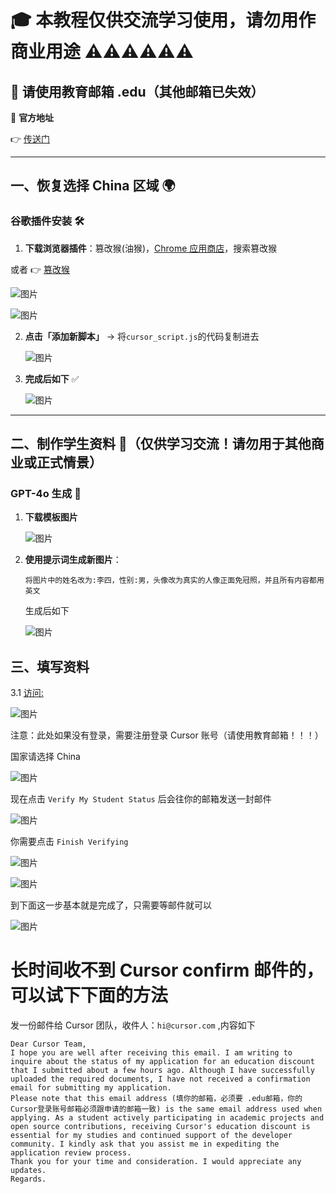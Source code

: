 # 🎓 本教程仅供交流学习使用，请勿用作商业用途 ⚠️⚠️⚠️⚠️⚠️⚠️

## 📧 请使用教育邮箱 .edu（其他邮箱已失效）

🔗 **官方地址**

👉 [传送门](https://www.cursor.com/students)

---

## 一、恢复选择 China 区域 🌍

### 谷歌插件安装 🛠️

1. **下载浏览器插件**：篡改猴(油猴)，[Chrome 应用商店](https://chromewebstore.google.com/category/extensions)，搜索篡改猴

或者 👉 [篡改猴](https://chromewebstore.google.com/detail/%E7%AF%A1%E6%94%B9%E7%8C%B4/dhdgffkkebhmkfjojejmpbldmpobfkfo?hl=zh-CN&utm_source=ext_sidebar)

![图片](./images/youhou.png)

![图片](./images/1.1.png)

2. **点击「添加新脚本」** → 将`cursor_script.js`的代码复制进去

   ![图片](./images/1.2.png)

3. **完成后如下** ✅

   ![图片](./images/1.3.png)

---

## 二、制作学生资料 🎨（仅供学习交流！请勿用于其他商业或正式情景）

### **GPT-4o 生成** 🤖

1. **下载模板图片**

   ![图片](./images/2.1.jpg)

2. **使用提示词生成新图片**：

   ```
   将图片中的姓名改为:李四，性别:男，头像改为真实的人像正面免冠照，并且所有内容都用英文
   ```

   生成后如下

   ![图片](./images/2.2.png)

## 三、填写资料

3.1 [访问:](https://www.cursor.com/students)

![图片](./images/3.2.png)

注意：此处如果没有登录，需要注册登录 Cursor 账号（请使用教育邮箱！！！）

国家请选择 China

![图片](./images/3.1.png)

现在点击 `Verify My Student Status` 后会往你的邮箱发送一封邮件

![图片](./images/3.3.png)

你需要点击 `Finish Verifying`

![图片](./images/3.5.jpg)

![图片](./images/3.7.png)

到下面这一步基本就是完成了，只需要等邮件就可以

![图片](./images/3.8.png)

# 长时间收不到 Cursor confirm 邮件的，可以试下下面的方法

发一份邮件给 Cursor 团队，收件人：`hi@cursor.com` ,内容如下

```
Dear Cursor Team,
I hope you are well after receiving this email. I am writing to inquire about the status of my application for an education discount that I submitted about a few hours ago. Although I have successfully uploaded the required documents, I have not received a confirmation email for submitting my application.
Please note that this email address (填你的邮箱，必须要 .edu邮箱，你的Cursor登录账号邮箱必须跟申请的邮箱一致) is the same email address used when applying. As a student actively participating in academic projects and open source contributions, receiving Cursor's education discount is essential for my studies and continued support of the developer community. I kindly ask that you assist me in expediting the application review process.
Thank you for your time and consideration. I would appreciate any updates.
Regards.

```
